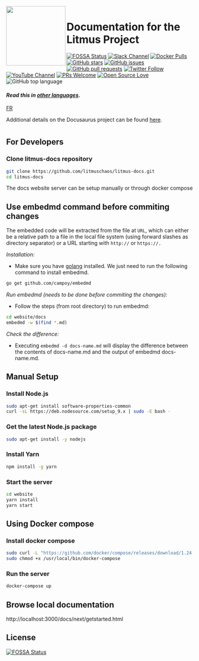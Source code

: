 <img src="https://camo.githubusercontent.com/953211f24c1c246f7017703f67b9779e4589bf76/68747470733a2f2f6c616e6473636170652e636e63662e696f2f6c6f676f732f6c69746d75732e737667"  width="160" align="left">

# Documentation for the Litmus Project

[![FOSSA Status](https://app.fossa.com/api/projects/git%2Bgithub.com%2Flitmuschaos%2Flitmus-docs.svg?type=shield)](https://app.fossa.com/projects/git%2Bgithub.com%2Flitmuschaos%2Flitmus-docs?ref=badge_shield)
[![Slack Channel](https://img.shields.io/badge/Slack-Join-purple)](https://slack.litmuschaos.io)
[![Docker Pulls](https://img.shields.io/docker/pulls/litmuschaos/ansible-runner.svg)](https://hub.docker.com/r/litmuschaos/ansible-runner)
[![GitHub stars](https://img.shields.io/github/stars/litmuschaos/litmus-docs?style=social)](https://github.com/litmuschaos/litmus-docs/stargazers)
[![GitHub issues](https://img.shields.io/github/issues/litmuschaos/litmus-docs)](https://github.com/litmuschaos/litmus-docs/issues)
[![GitHub pull requests](https://img.shields.io/github/issues-pr/litmuschaos/litmus-docs?logo=git)](https://github.com/litmuschaos/litmus-docs/pulls)
[![Twitter Follow](https://img.shields.io/twitter/follow/litmuschaos?style=social)](https://twitter.com/LitmusChaos)
[![YouTube Channel](https://img.shields.io/badge/YouTube-Subscribe-red)](https://www.youtube.com/channel/UCa57PMqmz_j0wnteRa9nCaw)
[![PRs Welcome](https://img.shields.io/badge/PRs-welcome-brightgreen.svg?style=flat&logo=github)](https://github.com/litmuschaos/litmus-docs/pulls)
[![Open Source Love](https://badges.frapsoft.com/os/v2/open-source.svg?v=103)](https://github.com/litmuschaos/litmus-docs)
![GitHub top language](https://img.shields.io/github/languages/top/litmuschaos/litmus-docs)

#### _Read this in [other languages](translations/TRANSLATIONS.md)._

[FR](translations/README-fr.md)

Additional details on the Docusaurus project can be found [here](https://docusaurus.io/docs/en/installation.html).

#

## For Developers

### Clone litmus-docs repository

```bash
git clone https://github.com/litmuschaos/litmus-docs.git
cd litmus-docs
```

The docs website server can be setup manually or through docker compose

## Use embedmd command before commiting changes

The embedded code will be extracted from the file at `URL`, which can either be a relative path to a file in the local file system (using forward slashes as directory separator) or a URL starting with `http://` or `https://.`

_Installation:_

- Make sure you have [golang](https://github.com/golang/go) installed. We just need to run the following command to install embedmd.

```bash
go get github.com/campoy/embedmd
```

_Run embedmd (needs to be done before commiting the changes):_

- Follow the steps (from root directory) to run embedmd:

```bash
cd website/docs
embedmd -w $(find *.md)
```

_Check the difference:_

- Executing `embedmd -d docs-name.md` will display the difference between the contents of docs-name.md and the output of embedmd docs-name.md.

## Manual Setup

### Install Node.js

```bash
sudo apt-get install software-properties-common
curl -sL https://deb.nodesource.com/setup_9.x | sudo -E bash -
```

### Get the latest Node.js package

```bash
sudo apt-get install -y nodejs
```

### Install Yarn

```bash
npm install -g yarn
```

### Start the server

```bash
cd website
yarn install
yarn start
```

## Using Docker compose

### Install docker compose

```bash
sudo curl -L "https://github.com/docker/compose/releases/download/1.24.1/docker-compose-$(uname -s)-$(uname -m)" -o /usr/local/bin/docker-compose
sudo chmod +x /usr/local/bin/docker-compose
```

### Run the server

```bash
docker-compose up
```

## Browse local documentation

http://localhost:3000/docs/next/getstarted.html

## License

[![FOSSA Status](https://app.fossa.com/api/projects/git%2Bgithub.com%2Flitmuschaos%2Flitmus-docs.svg?type=large)](https://app.fossa.com/projects/git%2Bgithub.com%2Flitmuschaos%2Flitmus-docs?ref=badge_large)
